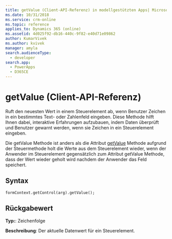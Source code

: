 ```yaml
---
title: getValue (Client-API-Referenz) in modellgestützten Apps| MicrosoftDocs
ms.date: 10/31/2018
ms.service: crm-online
ms.topic: reference
applies_to: Dynamics 365 (online)
ms.assetid: 4d025f92-db16-440c-9f82-e40d71e09862
author: KumarVivek
ms.author: kvivek
manager: amyla
search.audienceType:
  - developer
search.app:
  - PowerApps
  - D365CE
---
```

# <a name="getvalue-client-api-reference"></a>getValue (Client-API-Referenz)



Ruft den neuesten Wert in einem Steuerelement ab, wenn Benutzer Zeichen in ein bestimmtes Text- oder Zahlenfeld eingeben. Diese Methode hilft Ihnen dabei, interaktive Erfahrungen aufzubauen, indem Daten überprüft und Benutzer gewarnt werden, wenn sie Zeichen in ein Steuerelement eingeben.

Die getValue Methode ist anders als die Attribut [getValue](../attributes/getvalue.md) Methode aufgrund der Steuermethode holt die Werte aus dem Steuerelement wieder, wenn der Anwender im Steuerelement gegensätzlich zum Attribut getValue Methode, dass der Wert wieder geholt wird nachdem der Anwender das Feld speichert. 

## <a name="syntax"></a>Syntax

`formContext.getControl(arg).getValue();`

## <a name="return-value"></a>Rückgabewert

**Typ:**: Zeichenfolge

**Beschreibung**: Der aktuelle Datenwert für ein Steuerelement.

